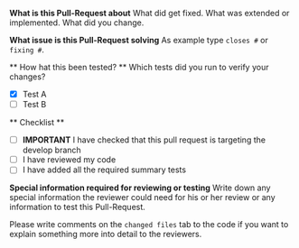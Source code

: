 **What is this Pull-Request about**
What did get fixed.
What was extended or implemented.
What did you change.

**What issue is this Pull-Request solving**
As example type `closes #` or `fixing #`.

** How hat this been tested? **
Which tests did you run to verify your changes?

* [x] Test A
* [ ] Test B

** Checklist **
* [ ] **IMPORTANT** I have checked that this pull request is targeting the develop branch
* [ ] I have reviewed my code
* [ ] I have added all the required summary tests

**Special information required for reviewing or testing**
Write down any special information the reviewer could need for his or her review or any information to test this Pull-Request.

Please write comments on the `changed files` tab to the code if you want to explain something more into detail to the reviewers.